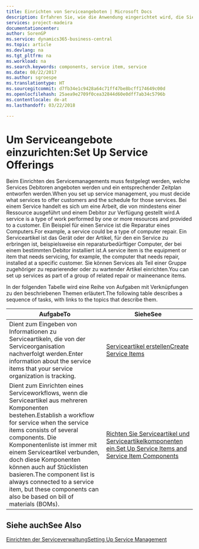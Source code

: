 ```yaml
---
title: Einrichten von Serviceangeboten | Microsoft Docs
description: Erfahren Sie, wie die Anwendung eingerichtet wird, die Sie Ihren Debitoren anbieten.
services: project-madeira
documentationcenter: 
author: SorenGP
ms.service: dynamics365-business-central
ms.topic: article
ms.devlang: na
ms.tgt_pltfrm: na
ms.workload: na
ms.search.keywords: components, service item, service
ms.date: 08/22/2017
ms.author: sgroespe
ms.translationtype: HT
ms.sourcegitcommit: d7fb34e1c9428a64c71ff47be8bcff174649c00d
ms.openlocfilehash: 25aea9e2709f0cea32844d60e0dff7ab34c5796b
ms.contentlocale: de-at
ms.lasthandoff: 03/22/2018

---
```


# <a name="set-up-service-offerings"></a><span data-ttu-id="d576a-103">Um Serviceangebote einzurichten:</span><span class="sxs-lookup"><span data-stu-id="d576a-103">Set Up Service Offerings</span></span>
<span data-ttu-id="d576a-104">Beim Einrichten des Servicemanagements muss festgelegt werden, welche Services Debitoren angeboten werden und ein entsprechender Zeitplan entworfen werden.</span><span class="sxs-lookup"><span data-stu-id="d576a-104">When you set up service management, you must decide what services to offer customers and the schedule for those services.</span></span> <span data-ttu-id="d576a-105">Bei einem Service handelt es sich um eine Arbeit, die von mindestens einer Ressource ausgeführt und einem Debitor zur Verfügung gestellt wird.</span><span class="sxs-lookup"><span data-stu-id="d576a-105">A service is a type of work performed by one or more resources and provided to a customer.</span></span> <span data-ttu-id="d576a-106">Ein Beispiel für einen Service ist die Reparatur eines Computers.</span><span class="sxs-lookup"><span data-stu-id="d576a-106">For example, a service could be a type of computer repair.</span></span> <span data-ttu-id="d576a-107">Ein Serviceartikel ist das Gerät oder der Artikel, für den ein Service zu erbringen ist, beispielsweise ein reparaturbedürftiger Computer, der bei einem bestimmten Debitor installiert ist.</span><span class="sxs-lookup"><span data-stu-id="d576a-107">A service item is the equipment or item that needs servicing, for example, the computer that needs repair, installed at a specific customer.</span></span> <span data-ttu-id="d576a-108">Sie können Services als Teil einer Gruppe zugehöriger zu reparierender oder zu wartender Artikel einrichten.</span><span class="sxs-lookup"><span data-stu-id="d576a-108">You can set up services as part of a group of related repair or maineenance items.</span></span>  
  
<span data-ttu-id="d576a-109">In der folgenden Tabelle wird eine Reihe von Aufgaben mit Verknüpfungen zu den beschriebenen Themen erläutert.</span><span class="sxs-lookup"><span data-stu-id="d576a-109">The following table describes a sequence of tasks, with links to the topics that describe them.</span></span>  
  
|<span data-ttu-id="d576a-110">**Aufgabe**</span><span class="sxs-lookup"><span data-stu-id="d576a-110">**To**</span></span>|<span data-ttu-id="d576a-111">**Siehe**</span><span class="sxs-lookup"><span data-stu-id="d576a-111">**See**</span></span>|  
|------------|-------------|  
|<span data-ttu-id="d576a-112">Dient zum Eingeben von Informationen zu Serviceartikeln, die von der Serviceorganisation nachverfolgt werden.</span><span class="sxs-lookup"><span data-stu-id="d576a-112">Enter information about the service items that your service organization is tracking.</span></span>|[<span data-ttu-id="d576a-113">Serviceartikel erstellen</span><span class="sxs-lookup"><span data-stu-id="d576a-113">Create Service Items</span></span>](service-how-to-create-service-items.md)|  
|<span data-ttu-id="d576a-114">Dient zum Einrichten eines Serviceworkflows, wenn die Serviceartikel aus mehreren Komponenten bestehen.</span><span class="sxs-lookup"><span data-stu-id="d576a-114">Establish a workflow for service when the service items consists of several components.</span></span> <span data-ttu-id="d576a-115">Die Komponentenliste ist immer mit einem Serviceartikel verbunden, doch diese Komponenten können auch auf Stücklisten basieren.</span><span class="sxs-lookup"><span data-stu-id="d576a-115">The component list is always connected to a service item, but these components can also be based on bill of materials (BOMs).</span></span>|[<span data-ttu-id="d576a-116">Richten Sie Serviceartikel und Serviceartikelkomponenten ein.</span><span class="sxs-lookup"><span data-stu-id="d576a-116">Set Up Service Items and Service Item Components</span></span>](service-how-setup-service-items.md)|  
  
## <a name="see-also"></a><span data-ttu-id="d576a-117">Siehe auch</span><span class="sxs-lookup"><span data-stu-id="d576a-117">See Also</span></span>  
[<span data-ttu-id="d576a-118">Einrichten der Serviceverwaltung</span><span class="sxs-lookup"><span data-stu-id="d576a-118">Setting Up Service Management</span></span>](service-setup-service.md)   
